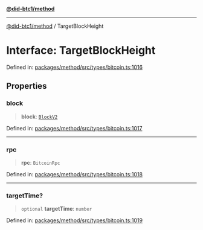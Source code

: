 [**@did-btc1/method**](../README.md)

***

[@did-btc1/method](../globals.md) / TargetBlockHeight

# Interface: TargetBlockHeight

Defined in: [packages/method/src/types/bitcoin.ts:1016](https://github.com/dcdpr/did-btc1-js/blob/4ab6f9915d95beed9bc633644c9db1539395f512/packages/method/src/types/bitcoin.ts#L1016)

## Properties

### block

> **block**: [`BlockV2`](BlockV2.md)

Defined in: [packages/method/src/types/bitcoin.ts:1017](https://github.com/dcdpr/did-btc1-js/blob/4ab6f9915d95beed9bc633644c9db1539395f512/packages/method/src/types/bitcoin.ts#L1017)

***

### rpc

> **rpc**: `BitcoinRpc`

Defined in: [packages/method/src/types/bitcoin.ts:1018](https://github.com/dcdpr/did-btc1-js/blob/4ab6f9915d95beed9bc633644c9db1539395f512/packages/method/src/types/bitcoin.ts#L1018)

***

### targetTime?

> `optional` **targetTime**: `number`

Defined in: [packages/method/src/types/bitcoin.ts:1019](https://github.com/dcdpr/did-btc1-js/blob/4ab6f9915d95beed9bc633644c9db1539395f512/packages/method/src/types/bitcoin.ts#L1019)
